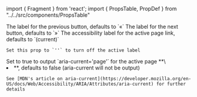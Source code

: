 import { Fragment } from 'react';
import { PropsTable, PropDef } from "../../src/components/PropsTable"

<Fragment>
  <PropDef name='previousLabel' type='string' defaultValue='«'>
    The label for the previous button, defaults to `«`
  </PropDef>
  <PropDef name='nextLabel' type='string' defaultValue='»'>
    The label for the next button, defaults to `»`
  </PropDef>
  <PropDef name='a11yActiveLabel' type='string' defaultValue='(current)'>
    The accessibility label for the active page link, defaults to `(current)`

    Set this prop to `''` to turn off the active label

  </PropDef>
  <PropDef name='ariaCurrentAttr' type='boolean' defaultValue='undefined'>
    Set to true to output `aria-current='page'` for the active page **\<li>**, defaults to false (aria-current will not be output)

    See [MDN's article on aria-current](https://developer.mozilla.org/en-US/docs/Web/Accessibility/ARIA/Attributes/aria-current) for further details

  </PropDef>
</Fragment>
